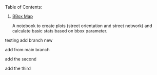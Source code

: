 Table of Contents:

1. [BBox Map](https://github.com/ardiantovn/map_exploration/blob/main/Bbox_Map.ipynb)

   A notebook to create plots (street orientation and street network) and calculate basic stats based on bbox parameter.

testing add branch new

add from main branch

add the second

add the third
